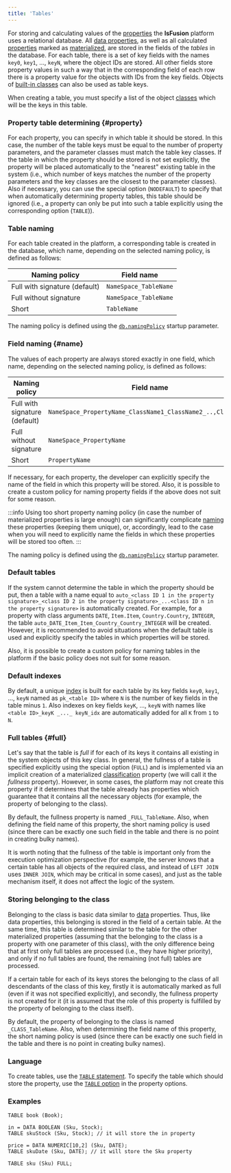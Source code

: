 ```yaml
---
title: 'Tables'
---
```


For storing and calculating values of the [properties](Properties.md) the **lsFusion** platform uses a relational database. All [data properties](Data_properties_DATA.md), as well as all calculated [properties](Properties.md) marked as [materialized](Materializations.md), are stored in the fields of the *tables* in the database. For each table, there is a set of key fields with the names `key0`, `key1`, ..., `keyN`, where the object IDs are stored. All other fields store property values in such a way that in the corresponding field of each row there is a property value for the objects with IDs from the key fields. Objects of [built-in classes](Built-in_classes.md) can also be used as table keys.

When creating a table, you must specify a list of the object [classes](Classes.md) which will be the keys in this table.

### Property table determining {#property}

For each property, you can specify in which table it should be stored. In this case, the number of the table keys must be equal to the number of property parameters, and the parameter classes must match the table key classes. If the table in which the property should be stored is not set explicitly, the property will be placed automatically to the "nearest" existing table in the system (i.e., which number of keys matches the number of the property parameters and the key classes are the closest to the parameter classes). Also if necessary, you can use the special option (`NODEFAULT`) to specify that when automatically determining property tables, this table should be ignored (i.e., a property can only be put into such a table explicitly using the corresponding option (`TABLE`)).

### Table naming

For each table created in the platform, a corresponding table is created in the database, which name, depending on the selected naming policy, is defined as follows:

| Naming policy                 | Field name            |
| ----------------------------- | --------------------- |
| Full with signature (default) | `NameSpace_TableName` |
| Full without signature        | `NameSpace_TableName` |
| Short                         | `TableName`           |

The naming policy is defined using the [`db.namingPolicy`](Launch_parameters.md#namingpolicy) startup parameter.

### Field naming {#name}

The values of each property are always stored exactly in one field, which name, depending on the selected naming policy, is defined as follows:

| Naming policy                 | Field name                                                   |
| ----------------------------- | ------------------------------------------------------------ |
| Full with signature (default) | `NameSpace_PropertyName_ClassName1_ClassName2_..,ClassNameN` |
| Full without signature        | `NameSpace_PropertyName`                                     |
| Short                         | `PropertyName`                                               |

If necessary, for each property, the developer can explicitly specify the name of the field in which this property will be stored. Also, it is possible to create a custom policy for naming property fields if the above does not suit for some reason.


:::info
Using too short property naming policy (in case the number of materialized properties is large enough) can significantly complicate [naming](Naming.md) these properties (keeping them unique), or, accordingly, lead to the case when you will need to explicitly name the fields in which these properties will be stored too often.
:::

The naming policy is defined using the [`db.namingPolicy`](Launch_parameters.md#namingpolicy) startup parameter.

### Default tables

If the system cannot determine the table in which the property should be put, then a table with a name equal to `auto_<class ID 1 in the property signature>_<class ID 2 in the property signature>_...<class ID n in the property signature>` is automatically created. For example, for a property with class arguments `DATE`, `Item.Item`, `Country.Country`, `INTEGER`, the table `auto_DATE_Item_Item_Country_Country_INTEGER` will be created. However, it is recommended to avoid situations when the default table is used and explicitly specify the tables in which properties will be stored.

Also, it is possible to create a custom policy for naming tables in the platform if the basic policy does not suit for some reason.

### Default indexes

By default, a unique [index](Indexes.md) is built for each table by its key fields `key0`, `key1`, ..., `keyN` named as `pk_<table ID>` where `N` is the number of key fields in the table minus `1`. Also indexes on key fields `keyK`, ..., `keyN` with names like `<table ID>_keyK _..._ keyN_idx` are automatically added for all `K` from `1` to `N`.

### Full tables {#full}

Let's say that the table is *full* if for each of its keys it contains all existing in the system objects of this key class. In general, the fullness of a table is specified explicitly using the special option (`FULL`) and is implemented via an implicit creation of a materialized [classification](Classification_IS_AS.md) property (we will call it the *fullness* property). However, in some cases, the platform may not create this property if it determines that the table already has properties which guarantee that it contains all the necessary objects (for example, the property of belonging to the class).

By default, the fullness property is named `_FULL_TableName`. Also, when defining the field name of this property, the short naming policy is used (since there can be exactly one such field in the table and there is no point in creating bulky names).

It is worth noting that the fullness of the table is important only from the execution optimization perspective (for example, the server knows that a certain table has all objects of the required class, and instead of `LEFT JOIN` uses `INNER JOIN`, which may be critical in some cases), and just as the table mechanism itself, it does not affect the logic of the system.

### Storing belonging to the class

Belonging to the class is basic data similar to [data](Data_properties_DATA.md) properties. Thus, like data properties, this belonging is stored in the field of a certain table. At the same time, this table is determined similar to the table for the other materialized properties (assuming that the belonging to the class is a property with one parameter of this class), with the only difference being that at first only full tables are processed (i.e., they have higher priority), and only if no full tables are found, the remaining (not full) tables are processed.

If a certain table for each of its keys stores the belonging to the class of all descendants of the class of this key, firstly it is automatically marked as full (even if it was not specified explicitly), and secondly, the fullness property is not created for it (it is assumed that the role of this property is fulfilled by the property of belonging to the class itself).

By default, the property of belonging to the class is named `_CLASS_TableName`. Also, when determining the field name of this property, the short naming policy is used (since there can be exactly one such field in the table and there is no point in creating bulky names).

### Language

To create tables, use the [`TABLE` statement](TABLE_statement.md). To specify the table which should store the property, use the [`TABLE` option](Property_options.md) in the property options.

### Examples

```lsf
TABLE book (Book);

in = DATA BOOLEAN (Sku, Stock);
TABLE skuStock (Sku, Stock); // it will store the in property

price = DATA NUMERIC[10,2] (Sku, DATE);
TABLE skuDate (Sku, DATE); // it will store the Sku property

TABLE sku (Sku) FULL;
```

